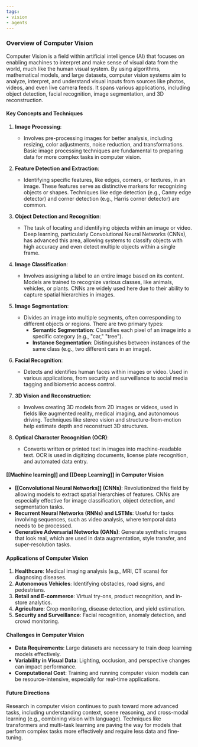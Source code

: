 ```yaml
---
tags:
- vision
- agents
---
```


### Overview of Computer Vision

Computer Vision is a field within artificial intelligence (AI) that focuses on enabling machines to interpret and make sense of visual data from the world, much like the human visual system. By using algorithms, mathematical models, and large datasets, computer vision systems aim to analyze, interpret, and understand visual inputs from sources like photos, videos, and even live camera feeds. It spans various applications, including object detection, facial recognition, image segmentation, and 3D reconstruction.

#### Key Concepts and Techniques

1. **Image Processing**:

    - Involves pre-processing images for better analysis, including resizing, color adjustments, noise reduction, and transformations. Basic image processing techniques are fundamental to preparing data for more complex tasks in computer vision.

1. **Feature Detection and Extraction**:

    - Identifying specific features, like edges, corners, or textures, in an image. These features serve as distinctive markers for recognizing objects or shapes. Techniques like edge detection (e.g., Canny edge detector) and corner detection (e.g., Harris corner detector) are common.

1. **Object Detection and Recognition**:

    - The task of locating and identifying objects within an image or video. Deep learning, particularly Convolutional Neural Networks (CNNs), has advanced this area, allowing systems to classify objects with high accuracy and even detect multiple objects within a single frame.

1. **Image Classification**:

    - Involves assigning a label to an entire image based on its content. Models are trained to recognize various classes, like animals, vehicles, or plants. CNNs are widely used here due to their ability to capture spatial hierarchies in images.

1. **Image Segmentation**:

    - Divides an image into multiple segments, often corresponding to different objects or regions. There are two primary types:
        - **Semantic Segmentation**: Classifies each pixel of an image into a specific category (e.g., "car," "tree").
        - **Instance Segmentation**: Distinguishes between instances of the same class (e.g., two different cars in an image).

1. **Facial Recognition**:

    - Detects and identifies human faces within images or video. Used in various applications, from security and surveillance to social media tagging and biometric access control.

1. **3D Vision and Reconstruction**:

    - Involves creating 3D models from 2D images or videos, used in fields like augmented reality, medical imaging, and autonomous driving. Techniques like stereo vision and structure-from-motion help estimate depth and reconstruct 3D structures.

1. **Optical Character Recognition (OCR)**:

    - Converts written or printed text in images into machine-readable text. OCR is used in digitizing documents, license plate recognition, and automated data entry.

#### [[Machine learning]] and [[Deep Learning]] in Computer Vision

- **[[Convolutional Neural Networks]] (CNNs)**: Revolutionized the field by allowing models to extract spatial hierarchies of features. CNNs are especially effective for image classification, object detection, and segmentation tasks.
- **Recurrent Neural Networks (RNNs) and LSTMs**: Useful for tasks involving sequences, such as video analysis, where temporal data needs to be processed.
- **Generative Adversarial Networks (GANs)**: Generate synthetic images that look real, which are used in data augmentation, style transfer, and super-resolution tasks.

#### Applications of Computer Vision

1. **Healthcare**: Medical imaging analysis (e.g., MRI, CT scans) for diagnosing diseases.
2. **Autonomous Vehicles**: Identifying obstacles, road signs, and pedestrians.
3. **Retail and E-commerce**: Virtual try-ons, product recognition, and in-store analytics.
4. **Agriculture**: Crop monitoring, disease detection, and yield estimation.
5. **Security and Surveillance**: Facial recognition, anomaly detection, and crowd monitoring.

#### Challenges in Computer Vision

- **Data Requirements**: Large datasets are necessary to train deep learning models effectively.
- **Variability in Visual Data**: Lighting, occlusion, and perspective changes can impact performance.
- **Computational Cost**: Training and running computer vision models can be resource-intensive, especially for real-time applications.

#### Future Directions

Research in computer vision continues to push toward more advanced tasks, including understanding context, scene reasoning, and cross-modal learning (e.g., combining vision with language). Techniques like transformers and multi-task learning are paving the way for models that perform complex tasks more effectively and require less data and fine-tuning.
